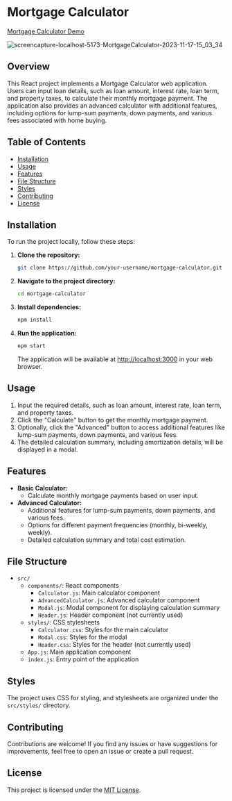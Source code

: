 # Mortgage Calculator

[Mortgage Calculator Demo](https://hadep275.github.io/MortgageCalculator/) 


![screencapture-localhost-5173-MortgageCalculator-2023-11-17-15_03_34](https://github.com/hadep275/MortgageCalculator/assets/65734173/087cc87e-60c5-465a-9a45-dc48b8bc8601)

## Overview

This React project implements a Mortgage Calculator web application. Users can input loan details, such as loan amount, interest rate, loan term, and property taxes, to calculate their monthly mortgage payment. The application also provides an advanced calculator with additional features, including options for lump-sum payments, down payments, and various fees associated with home buying.

## Table of Contents

- [Installation](#installation)
- [Usage](#usage)
- [Features](#features)
- [File Structure](#file-structure)
- [Styles](#styles)
- [Contributing](#contributing)
- [License](#license)

## Installation

To run the project locally, follow these steps:

1. **Clone the repository:**

   ```bash
   git clone https://github.com/your-username/mortgage-calculator.git
   ```

2. **Navigate to the project directory:**

   ```bash
   cd mortgage-calculator
   ```

3. **Install dependencies:**

   ```bash
   npm install
   ```

4. **Run the application:**

   ```bash
   npm start
   ```

   The application will be available at [http://localhost:3000](http://localhost:3000) in your web browser.

## Usage

1. Input the required details, such as loan amount, interest rate, loan term, and property taxes.
2. Click the "Calculate" button to get the monthly mortgage payment.
3. Optionally, click the "Advanced" button to access additional features like lump-sum payments, down payments, and various fees.
4. The detailed calculation summary, including amortization details, will be displayed in a modal.

## Features

- **Basic Calculator:**
  - Calculate monthly mortgage payments based on user input.
- **Advanced Calculator:**
  - Additional features for lump-sum payments, down payments, and various fees.
  - Options for different payment frequencies (monthly, bi-weekly, weekly).
  - Detailed calculation summary and total cost estimation.

## File Structure

- `src/`
  - `components/`: React components
    - `Calculator.js`: Main calculator component
    - `AdvancedCalculator.js`: Advanced calculator component
    - `Modal.js`: Modal component for displaying calculation summary
    - `Header.js`: Header component (not currently used)
  - `styles/`: CSS stylesheets
    - `Calculator.css`: Styles for the main calculator
    - `Modal.css`: Styles for the modal
    - `Header.css`: Styles for the header (not currently used)
  - `App.js`: Main application component
  - `index.js`: Entry point of the application

## Styles

The project uses CSS for styling, and stylesheets are organized under the `src/styles/` directory.

## Contributing

Contributions are welcome! If you find any issues or have suggestions for improvements, feel free to open an issue or create a pull request.

## License

This project is licensed under the [MIT License](LICENSE).
